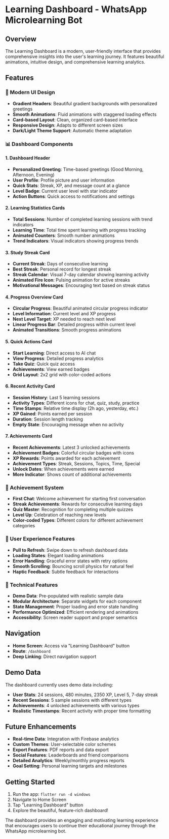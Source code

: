 # Learning Dashboard - WhatsApp Microlearning Bot

## Overview
The Learning Dashboard is a modern, user-friendly interface that provides comprehensive insights into the user's learning journey. It features beautiful animations, intuitive design, and comprehensive learning analytics.

## Features

### 🎨 Modern UI Design
- **Gradient Headers**: Beautiful gradient backgrounds with personalized greetings
- **Smooth Animations**: Fluid animations with staggered loading effects
- **Card-based Layout**: Clean, organized card-based interface
- **Responsive Design**: Adapts to different screen sizes
- **Dark/Light Theme Support**: Automatic theme adaptation

### 📊 Dashboard Components

#### 1. Dashboard Header
- **Personalized Greeting**: Time-based greetings (Good Morning, Afternoon, Evening)
- **User Profile**: Profile picture and user information
- **Quick Stats**: Streak, XP, and message count at a glance
- **Level Badge**: Current user level with star indicator
- **Action Buttons**: Quick access to notifications and settings

#### 2. Learning Statistics Cards
- **Total Sessions**: Number of completed learning sessions with trend indicators
- **Learning Time**: Total time spent learning with progress tracking
- **Animated Counters**: Smooth number animations
- **Trend Indicators**: Visual indicators showing progress trends

#### 3. Study Streak Card
- **Current Streak**: Days of consecutive learning
- **Best Streak**: Personal record for longest streak
- **Streak Calendar**: Visual 7-day calendar showing learning activity
- **Animated Fire Icon**: Pulsing animation for active streaks
- **Motivational Messages**: Encouraging text based on streak status

#### 4. Progress Overview Card
- **Circular Progress**: Beautiful animated circular progress indicator
- **Level Information**: Current level and XP progress
- **Next Level Target**: XP needed to reach next level
- **Linear Progress Bar**: Detailed progress within current level
- **Animated Transitions**: Smooth progress animations

#### 5. Quick Actions Card
- **Start Learning**: Direct access to AI chat
- **View Progress**: Detailed progress analytics
- **Take Quiz**: Quick quiz access
- **Achievements**: View earned badges
- **Grid Layout**: 2x2 grid with color-coded actions

#### 6. Recent Activity Card
- **Session History**: Last 5 learning sessions
- **Activity Types**: Different icons for chat, quiz, study, practice
- **Time Stamps**: Relative time display (2h ago, yesterday, etc.)
- **XP Gained**: Points earned per session
- **Duration**: Session length tracking
- **Empty State**: Encouraging message when no activity

#### 7. Achievements Card
- **Recent Achievements**: Latest 3 unlocked achievements
- **Achievement Badges**: Colorful circular badges with icons
- **XP Rewards**: Points awarded for each achievement
- **Achievement Types**: Streak, Sessions, Topics, Time, Special
- **Unlock Dates**: When achievements were earned
- **More Indicator**: Shows count of additional achievements

### 🎯 Achievement System
- **First Chat**: Welcome achievement for starting first conversation
- **Streak Achievements**: Rewards for consecutive learning days
- **Quiz Master**: Recognition for completing multiple quizzes
- **Level Up**: Celebration of reaching new levels
- **Color-coded Types**: Different colors for different achievement categories

### 📱 User Experience Features
- **Pull to Refresh**: Swipe down to refresh dashboard data
- **Loading States**: Elegant loading animations
- **Error Handling**: Graceful error states with retry options
- **Smooth Scrolling**: Bouncing scroll physics for natural feel
- **Haptic Feedback**: Subtle feedback for interactions

### 🔧 Technical Features
- **Demo Data**: Pre-populated with realistic sample data
- **Modular Architecture**: Separate widgets for each component
- **State Management**: Proper loading and error state handling
- **Performance Optimized**: Efficient rendering and animations
- **Accessibility**: Screen reader support and proper semantics

## Navigation
- **Home Screen**: Access via "Learning Dashboard" button
- **Route**: `/dashboard`
- **Deep Linking**: Direct navigation support

## Demo Data
The dashboard currently uses demo data including:
- **User Stats**: 24 sessions, 480 minutes, 2350 XP, Level 5, 7-day streak
- **Recent Sessions**: 5 sample sessions with different types
- **Achievements**: 4 unlocked achievements with various types
- **Realistic Timestamps**: Recent activity with proper time formatting

## Future Enhancements
- **Real-time Data**: Integration with Firebase analytics
- **Custom Themes**: User-selectable color schemes
- **Export Features**: PDF reports and data export
- **Social Features**: Leaderboards and friend comparisons
- **Detailed Analytics**: Weekly/monthly progress reports
- **Goal Setting**: Personal learning targets and milestones

## Getting Started
1. Run the app: `flutter run -d windows`
2. Navigate to Home Screen
3. Tap "Learning Dashboard" button
4. Explore the beautiful, feature-rich dashboard!

The dashboard provides an engaging and motivating learning experience that encourages users to continue their educational journey through the WhatsApp microlearning bot.
